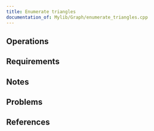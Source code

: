 ```yaml
---
title: Enumerate triangles
documentation_of: Mylib/Graph/enumerate_triangles.cpp
---
```


## Operations

## Requirements

## Notes

## Problems

## References
